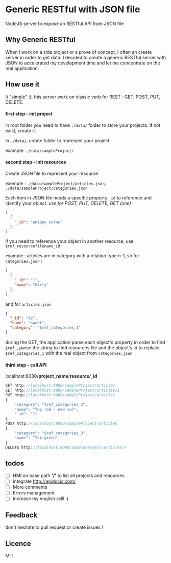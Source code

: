# Generic RESTful with JSON file
NodeJS server to expose an RESTful API from JSON file

## Why Generic RESTful

When I work on a side project or a prove of concept, I often an create server in order to get data.
I decided to create a generic RESTful server with JSON to accelerated my development time and let me concentrate on the real application.

## How use it

It "simple" :), this server work on classic verb for REST : GET, POST, PUT, DELETE.

#### first step - init project
in root folder you need to have `./data/` folder to store your projects. If not exist, create it.

In `./data/`, create folder to represent your project.

example: `./data/sampleProject/`

#### second step - init resources

Create JSON file to represent your resource

exemple : `./data/sampleProject/articles.json`, `./data/sampleProject/categories.json`

Each item in JSON file needs a specific property
`_id` to reference and identify your object. _use for POST, PUT, DELETE, GET (one)_
```json
[
  {
    "_id": "unique_value"
  }
]
```

if you need to reference your object in another resource, use `$ref_resourcefilename_id`

example : articles are in category with a relation type n-1, so for `categories.json` :
```json
[
  {
    "_id": "1",
    "name": "Girly"
  }
]
```
and for `articles.json`
```json
{
  "_id": "42",
  "name": "sweet",
  "category": "$ref_categories_1"
}
```
during the GET, the application parse each object's property in order to find `$ref_`, parse the string to find resources file and the object's id to replace `$ref_categories_1` with the real object from `categories.json`

#### third step - call API
localhost:8080/**project_name**/**resource**/**_id**
```javascript
GET http://localhost:8080/sampleProject/articles
GET http://localhost:8080/sampleProject/articles/1
PUT http://localhost:8080/sampleProject/articles
{
    "category": "$ref_categories_3",
    "name": "Top red - new val",
    "_id": "1"
}
POST http://localhost:8080/sampleProject/articles
{
    "category": "$ref_categories_3",
    "name": "Top green"
}
DELETE http://localhost:8080/sampleProject/articles/7
```
## todos
* [ ] HMI on base path __'/'__ to list all projects and resources
* [ ] integrate http://apidocjs.com/
* [ ] More comments
* [ ] Errors management
* [ ] increase my english skill :)

## Feedback
don't hesitate to pull request or create issues !

## Licence
MIT
